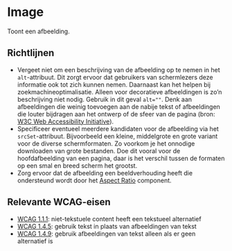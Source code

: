 # Image

Toont een afbeelding.

## Richtlijnen

- Vergeet niet om een beschrijving van de afbeelding op te nemen in het `alt`-attribuut.
  Dit zorgt ervoor dat gebruikers van schermlezers deze informatie ook tot zich kunnen nemen.
  Daarnaast kan het helpen bij zoekmachineoptimalisatie.
  Alleen voor decoratieve afbeeldingen is zo’n beschrijving niet nodig. Gebruik in dit geval `alt=""`.
  Denk aan afbeeldingen die weinig toevoegen aan de nabije tekst of afbeeldingen die louter bijdragen aan het ontwerp of de sfeer van de pagina (bron: [W3C Web Accessibility Initiative](https://www.w3.org/WAI/tutorials/images/decorative/)).
- Specificeer eventueel meerdere kandidaten voor de afbeelding via het `srcSet`-attribuut.
  Bijvoorbeeld een kleine, middelgrote en grote variant voor de diverse schermformaten.
  Zo voorkom je het onnodige downloaden van grote bestanden.
  Doe dit vooral voor de hoofdafbeelding van een pagina,
  daar is het verschil tussen de formaten op een smal en breed scherm het grootst.
- Zorg ervoor dat de afbeelding een beeldverhouding heeft die ondersteund wordt door het [Aspect Ratio](?path=/docs/layout-aspect-ratio--docs) component.

## Relevante WCAG-eisen

- [WCAG 1.1.1](https://www.w3.org/TR/WCAG22/#non-text-content): niet-tekstuele content heeft een tekstueel alternatief
- [WCAG 1.4.5](https://www.w3.org/TR/WCAG22/#images-of-text): gebruik tekst in plaats van afbeeldingen van tekst
- [WCAG 1.4.9](https://www.w3.org/TR/WCAG22/#images-of-text-no-exception): gebruik afbeeldingen van tekst alleen als er geen alternatief is
